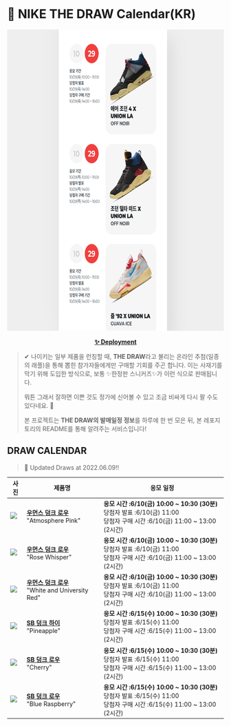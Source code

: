 # 👟 NIKE THE DRAW Calendar(KR)

<div align="center">
  <a href="https://junhoyeo.github.io/NIKE-THE-DRAW-Calendar/">
    <img src="./docs/images/preview.png" alt="Preview image of deployed application" height="700px" width="700px" />
  </a>
</div>

<p align="center">
  <a href="https://junhoyeo.github.io/NIKE-THE-DRAW-Calendar/">
    <strong>✨ Deployment</strong>
  </a>
</p>

> ✔ 나이키는 일부 제품을 런칭할 때, **THE DRAW**라고 불리는 온라인 추첨(일종의 래플)을 통해 뽑힌 참가자들에게만 구매할 기회를 주곤 합니다. 이는 사재기를 막기 위해 도입한 방식으로, 보통 ✨한정판 스니커즈✨가 이런 식으로 판매됩니다.
>
> 뭐튼 그래서 잘하면 이쁜 것도 정가에 신어볼 수 있고 조금 비싸게 다시 팔 수도 있다네요. 🤭
>
> 본 프로젝트는 **THE DRAW의 발매일정 정보**를 하루에 한 번 모은 뒤, 본 레포지토리의 README를 통해 알려주는 서비스입니다!

## DRAW CALENDAR

<!-- DRAW CALENDAR: START -->

> 👟 Updated Draws at 2022.06.09‼️

| 사진 | 제품명 | 응모 일정 |
| --- | ---- | ------- |
| <img src="https://static-breeze.nike.co.kr/kr/ko_kr/cmsstatic/product/DD1503-001/17d4f521-2869-404c-9a4b-d38d0b7c4f7a_primary.jpg?snkrBrowse" width="256" /> | <a href="https://www.nike.com/kr/launch/t/women/fw/nike-sportswear/DD1503-001/1tT9RE007D82/w-nike-dunk-low"><strong>우먼스 덩크 로우</strong><br /></a> "Atmosphere Pink" | <strong>응모 시간 :6/10(금) 10:00 ~ 10:30 (30분)</strong><br />당첨자 발표 :6/10(금) 11:00<br />당첨자 구매 시간 :6/10(금) 11:00 ~ 13:00 (2시간) |
| <img src="https://static-breeze.nike.co.kr/kr/ko_kr/cmsstatic/product/DD1503-118/82a4a332-97e3-4378-a8f0-a2a7e83d3758_primary.jpg?snkrBrowse" width="256" /> | <a href="https://www.nike.com/kr/launch/t/women/fw/nike-sportswear/DD1503-118/4jP81s9yK30w/w-nike-dunk-low"><strong>우먼스 덩크 로우</strong><br /></a> "Rose Whisper" | <strong>응모 시간 :6/10(금) 10:00 ~ 10:30 (30분)</strong><br />당첨자 발표 :6/10(금) 11:00<br />당첨자 구매 시간 :6/10(금) 11:00 ~ 13:00 (2시간) |
| <img src="https://static-breeze.nike.co.kr/kr/ko_kr/cmsstatic/product/DD1503-119/778ea0f7-4d63-467e-8eec-e5f161d2311f_primary.jpg?snkrBrowse" width="256" /> | <a href="https://www.nike.com/kr/launch/t/women/fw/nike-sportswear/DD1503-119/FuW8Su69g/w-nike-dunk-low"><strong>우먼스 덩크 로우</strong><br /></a> "White and University Red" | <strong>응모 시간 :6/10(금) 10:00 ~ 10:30 (30분)</strong><br />당첨자 발표 :6/10(금) 11:00<br />당첨자 구매 시간 :6/10(금) 11:00 ~ 13:00 (2시간) |
| <img src="https://static-breeze.nike.co.kr/kr/ko_kr/cmsstatic/product/DM0808-700/2667a208-e81f-45f7-9282-4a88a5c72d43_primary.jpg?snkrBrowse" width="256" /> | <a href="https://www.nike.com/kr/launch/t/adult-unisex/fw/action-outdoor/DM0808-700/apM74qFT77/nike-sb-dunk-high-pro"><strong>SB 덩크 하이</strong><br /></a> "Pineapple" | <strong>응모 시간 :6/15(수) 10:00 ~ 10:30 (30분)</strong><br />당첨자 발표 :6/15(수) 11:00<br />당첨자 구매 시간 :6/15(수) 11:00 ~ 13:00 (2시간) |
| <img src="https://static-breeze.nike.co.kr/kr/ko_kr/cmsstatic/product/DM0807-600/9cdcf8bb-f22c-4095-8adf-d5f7fe050338_primary.jpg?snkrBrowse" width="256" /> | <a href="https://www.nike.com/kr/launch/t/adult-unisex/fw/action-outdoor/DM0807-600/2uM7p8XR/nike-sb-dunk-low-pro"><strong>SB 덩크 로우</strong><br /></a> "Cherry" | <strong>응모 시간 :6/15(수) 10:00 ~ 10:30 (30분)</strong><br />당첨자 발표 :6/15(수) 11:00<br />당첨자 구매 시간 :6/15(수) 11:00 ~ 13:00 (2시간) |
| <img src="https://static-breeze.nike.co.kr/kr/ko_kr/cmsstatic/product/DM0807-400/39a119ab-81e8-4f2a-b014-52a3fa1defc5_primary.jpg?snkrBrowse" width="256" /> | <a href="https://www.nike.com/kr/launch/t/adult-unisex/fw/action-outdoor/DM0807-400/6nX520lf1a3/nike-sb-dunk-low-pro"><strong>SB 덩크 로우</strong><br /></a> "Blue Raspberry" | <strong>응모 시간 :6/15(수) 10:00 ~ 10:30 (30분)</strong><br />당첨자 발표 :6/15(수) 11:00<br />당첨자 구매 시간 :6/15(수) 11:00 ~ 13:00 (2시간) |

<!-- DRAW CALENDAR: END -->
